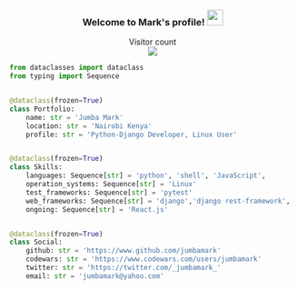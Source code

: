 <h3 align="center">
  Welcome to Mark's profile!
  <img src="https://media.giphy.com/media/hvRJCLFzcasrR4ia7z/giphy.gif" width="28">
</h3>

<p align="center"> 
  Visitor count<br>
  <img src="https://profile-counter.glitch.me/jumbamark/count.svg" />
</p>

```python
from dataclasses import dataclass
from typing import Sequence


@dataclass(frozen=True)
class Portfolio:
    name: str = 'Jumba Mark'
    location: str = 'Nairobi Kenya'
    profile: str = 'Python-Django Developer, Linux User'


@dataclass(frozen=True)
class Skills:
    languages: Sequence[str] = 'python', 'shell', 'JavaScript',
    operation_systems: Sequence[str] = 'Linux'
    test_frameworks: Sequence[str] = 'pytest' 
    web_frameworks: Sequence[str] = 'django','django rest-framework', 'react.js'
    ongoing: Sequence[str] = 'React.js'


@dataclass(frozen=True)
class Social:
    github: str = 'https://www.github.com/jumbamark'
    codewars: str = 'https://www.codewars.com/users/jumbamark'
    twitter: str = 'https://twitter.com/_jumbamark_'
    email: str = 'jumbamark@yahoo.com' 
  
 ````